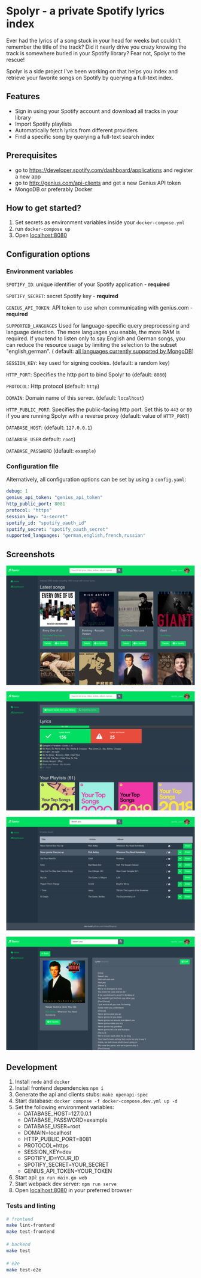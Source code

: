 # Spolyr - a private Spotify lyrics index

Ever had the lyrics of a song stuck in your head for weeks but couldn't remember the title of the track? Did it nearly drive you crazy knowing the track is somewhere buried in your Spotify library? Fear not, Spolyr to the rescue!

Spolyr is a side project I've been working on that helps you index and retrieve your favorite songs on Spotify by querying a full-text index. 

## Features
- Sign in using your Spotify account and download all tracks in your library
- Import Spotify playlists
- Automatically fetch lyrics from different providers
- Find a specific song by querying a full-text search index

## Prerequisites
- go to https://developer.spotify.com/dashboard/applications and register a new app 
- go to http://genius.com/api-clients and get a new Genius API token
- MongoDB or preferably Docker

## How to get started?

1. Set secrets as environment variables inside your `docker-compose.yml`
2. run `docker-compose up`
3. Open [localhost:8080](http://localhost:8080)

## Configuration options

### Environment variables

`SPOTIFY_ID`: unique identifier of your Spotify application - **required**

`SPOTIFY_SECRET`: secret Spotify key - **required**

`GENIUS_API_TOKEN`: API token to use when communicating with genius.com - **required**

`SUPPORTED_LANGUAGES` Used for language-specific query preprocessing and language detection. The more languages you
enable, the more RAM is required. If you tend to listen only to say English and German songs, you can reduce the
resource usage by limiting the selection to the subset "english,german". (
default: [all languages currently supported by MongoDB](https://www.mongodb.com/docs/manual/reference/text-search-languages/#std-label-text-search-languages))

`SESSION_KEY`: key used for signing cookies. (default: a random key)

`HTTP_PORT`: Specifies the http port to bind Spolyr to (default: `8080`)

`PROTOCOL`: Http protocol (default: `http`)

`DOMAIN`: Domain name of this server. (default: `localhost`)

`HTTP_PUBLIC_PORT`: Specifies the public-facing http port. Set this to `443` or `80` if you are running Spolyr with a
reverse proxy (default: value of `HTTP_PORT`)

`DATABASE_HOST`: (default: `127.0.0.1`)

`DATABASE_USER` default: `root`)

`DATABASE_PASSWORD` (default: `example`)

### Configuration file

Alternatively, all configuration options can be set by using a `config.yaml`:

```yaml
debug: 1
genius_api_token: "genius_api_token"
http_public_port: 8081
protocol: "https"
session_key: "a-secret"
spotify_id: "spotify_oauth_id"
spotify_secret: "spotify_oauth_secret"
supported_languages: "german,english,french,russian"
```

## Screenshots

![home page](doc/preview-1.png "Import and query your Spotify library.")

![full-text search](doc/preview-2.png "Automatically import lyrics from different providers")

![track details page](doc/preview-3.png "Search for songs by parts of the lyrics, title, album name, and artists")

![import of lyrics](doc/preview-4.png "View end edit lyrics of tracks.")

## Development

1. Install `node` and `docker`
2. Install frontend dependencies `npm i`
3. Generate the api and clients stubs: `make openapi-spec`
4. Start database: `docker compose -f docker-compose.dev.yml up -d`
5. Set the following environment variables:
   - DATABASE_HOST=127.0.0.1
   - DATABASE_PASSWORD=example
   - DATABASE_USER=root
   - DOMAIN=localhost
   - HTTP_PUBLIC_PORT=8081
   - PROTOCOL=https
   - SESSION_KEY=dev
   - SPOTIFY_ID=YOUR_ID
   - SPOTIFY_SECRET=YOUR_SECRET
   - GENIUS_API_TOKEN=YOUR_TOKEN
6. Start api: `go run main.go web`
7. Start webpack dev server: `npm run serve`
8. Open [localhost:8080](https://localhost:8080) in your preferred browser

### Tests and linting

```bash
# frontend
make lint-frontend
make test-frontend

# backend
make test

# e2e
make test-e2e
```